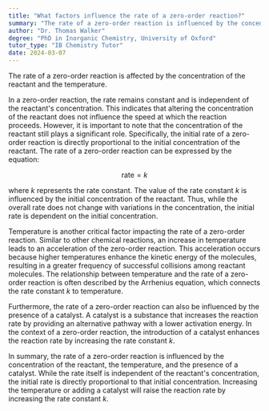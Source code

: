 ```yaml
---
title: "What factors influence the rate of a zero-order reaction?"
summary: "The rate of a zero-order reaction is influenced by the concentration of the reactant and the temperature."
author: "Dr. Thomas Walker"
degree: "PhD in Inorganic Chemistry, University of Oxford"
tutor_type: "IB Chemistry Tutor"
date: 2024-03-07
---
```


The rate of a zero-order reaction is affected by the concentration of the reactant and the temperature.

In a zero-order reaction, the rate remains constant and is independent of the reactant's concentration. This indicates that altering the concentration of the reactant does not influence the speed at which the reaction proceeds. However, it is important to note that the concentration of the reactant still plays a significant role. Specifically, the initial rate of a zero-order reaction is directly proportional to the initial concentration of the reactant. The rate of a zero-order reaction can be expressed by the equation:

$$
\text{rate} = k
$$

where $k$ represents the rate constant. The value of the rate constant $k$ is influenced by the initial concentration of the reactant. Thus, while the overall rate does not change with variations in the concentration, the initial rate is dependent on the initial concentration.

Temperature is another critical factor impacting the rate of a zero-order reaction. Similar to other chemical reactions, an increase in temperature leads to an acceleration of the zero-order reaction. This acceleration occurs because higher temperatures enhance the kinetic energy of the molecules, resulting in a greater frequency of successful collisions among reactant molecules. The relationship between temperature and the rate of a zero-order reaction is often described by the Arrhenius equation, which connects the rate constant $k$ to temperature.

Furthermore, the rate of a zero-order reaction can also be influenced by the presence of a catalyst. A catalyst is a substance that increases the reaction rate by providing an alternative pathway with a lower activation energy. In the context of a zero-order reaction, the introduction of a catalyst enhances the reaction rate by increasing the rate constant $k$.

In summary, the rate of a zero-order reaction is influenced by the concentration of the reactant, the temperature, and the presence of a catalyst. While the rate itself is independent of the reactant's concentration, the initial rate is directly proportional to that initial concentration. Increasing the temperature or adding a catalyst will raise the reaction rate by increasing the rate constant $k$.
    